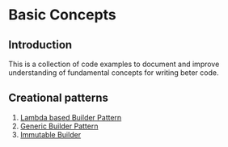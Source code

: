 # Basic Concepts

## Introduction

This is a collection of code examples to document and improve understanding of fundamental concepts for writing beter code.

## Creational patterns

1. [Lambda based Builder Pattern](patterns/creational/lambda-builder/README.md)
2. [Generic Builder Pattern](patterns/creational/generic-builder/README.md)
3. [Immutable Builder](patterns/creational/immutable-builder/README.md)

